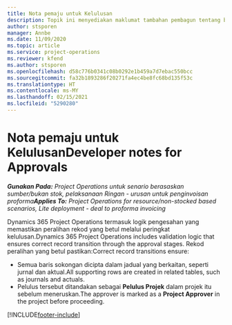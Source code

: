 ```yaml
---
title: Nota pemaju untuk Kelulusan
description: Topik ini menyediakan maklumat tambahan pembagun tentang bekerja dengan pelulus.
author: stsporen
manager: Annbe
ms.date: 11/09/2020
ms.topic: article
ms.service: project-operations
ms.reviewer: kfend
ms.author: stsporen
ms.openlocfilehash: d58c776b0341c08b0292e1b459a7d7ebac550bcc
ms.sourcegitcommit: fa32b1893286f20271fa4ec4be8fc68bd135f53c
ms.translationtype: HT
ms.contentlocale: ms-MY
ms.lasthandoff: 02/15/2021
ms.locfileid: "5290280"
---
```

# <a name="developer-notes-for-approvals"></a><span data-ttu-id="f63a6-103">Nota pemaju untuk Kelulusan</span><span class="sxs-lookup"><span data-stu-id="f63a6-103">Developer notes for Approvals</span></span>

<span data-ttu-id="f63a6-104">_**Gunakan Pada:** Project Operations untuk senario berasaskan sumber/bukan stok, pelaksanaan Ringan - urusan untuk penginvoisan proforma_</span><span class="sxs-lookup"><span data-stu-id="f63a6-104">_**Applies To:** Project Operations for resource/non-stocked based scenarios, Lite deployment - deal to proforma invoicing_</span></span>

<span data-ttu-id="f63a6-105">Dynamics 365 Project Operations termasuk logik pengesahan yang memastikan peralihan rekod yang betul melalui peringkat kelulusan.</span><span class="sxs-lookup"><span data-stu-id="f63a6-105">Dynamics 365 Project Operations includes validation logic that ensures correct record transition through the approval stages.</span></span> <span data-ttu-id="f63a6-106">Rekod peralihan yang betul pastikan:</span><span class="sxs-lookup"><span data-stu-id="f63a6-106">Correct record transitions ensure:</span></span> 

  - <span data-ttu-id="f63a6-107">Semua baris sokongan dicipta dalam jadual yang berkaitan, seperti jurnal dan aktual.</span><span class="sxs-lookup"><span data-stu-id="f63a6-107">All supporting rows are created in related tables, such as journals and actuals.</span></span>
  - <span data-ttu-id="f63a6-108">Pelulus tersebut ditandakan sebagai **Pelulus Projek** dalam projek itu sebelum meneruskan.</span><span class="sxs-lookup"><span data-stu-id="f63a6-108">The approver is marked as a **Project Approver** in the project before proceeding.</span></span>


[!INCLUDE[footer-include](../includes/footer-banner.md)]